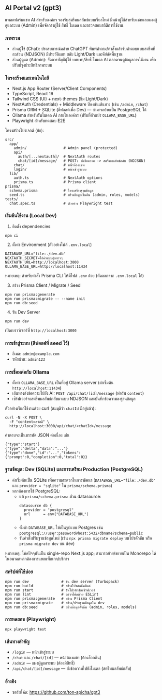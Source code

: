 ## AI Portal v2 (gpt3)

แพลตฟอร์มแชท AI สำหรับองค์กร รองรับสตรีมผลลัพธ์แบบเรียลไทม์ มีหน้าผู้ใช้สำหรับแชทและแผงผู้ดูแลระบบ (Admin) เพื่อจัดการผู้ใช้ สิทธิ์ โมเดล และตรวจสอบสถิติการใช้งาน

### ภาพรวม
- ส่วนผู้ใช้ (Chat): ประสบการณ์คล้าย ChatGPT พิมพ์คำถาม/คำสั่งแล้วรับคำตอบแบบสตรีมทีละส่วน (NDJSON) มีประวัติแชท สลับ Light/Dark และคีย์ลัดพื้นฐาน
- ส่วนผู้ดูแล (Admin): จัดการบัญชีผู้ใช้ บทบาท/สิทธิ์ โมเดล AI ตลอดจนดูข้อมูลการใช้งาน เพื่อปรับปรุงประสิทธิภาพระบบ

### โครงสร้างและเทคโนโลยี
- Next.js App Router (Server/Client Components)
- TypeScript, React 19
- Tailwind CSS (UI) + next-themes (ธีม Light/Dark)
- NextAuth (Credentials) + Middleware ป้องกันเส้นทาง (เช่น `/admin`, `/chat`)
- Prisma ORM + SQLite (ดีฟอลต์เพื่อ Dev) — สามารถย้ายเป็น PostgreSQL ได้
- Ollama สำหรับรันโมเดล AI ภายในองค์กร (ปรับที่ตัวแปร `OLLAMA_BASE_URL`)
- Playwright สำหรับทดสอบ E2E

โครงสร้างโปรเจกต์ (ย่อ):

```
src/
  app/
    admin/                 # Admin panel (protected)
    api/
      auth/[...nextauth]/  # NextAuth routes
      chat/[id]/message/   # POST: ส่งข้อความ -> สตรีมผลลัพธ์กลับ (NDJSON)
    chat/                  # หน้าห้องแชท
    login/                 # หน้าเข้าสู่ระบบ
  lib/
    auth.ts                # NextAuth options
    prisma.ts              # Prisma client
prisma/
  schema.prisma            # โครงสร้างฐานข้อมูล
  seed.ts                  # สร้างข้อมูลเริ่มต้น (admin, roles, models)
tests/
  chat.spec.ts             # ตัวอย่าง Playwright test
```

### เริ่มต้นใช้งาน (Local Dev)
1) ติดตั้ง dependencies
```
npm ci
```

2) ตั้งค่า Environment (ตัวอย่างไฟล์ `.env.local`)
```
DATABASE_URL="file:./dev.db"
NEXTAUTH_SECRET=ใส่ค่าแบบสุ่มยาวๆ
NEXTAUTH_URL=http://localhost:3000
OLLAMA_BASE_URL=http://localhost:11434
```
หมายเหตุ: สำหรับคำสั่ง Prisma CLI ให้มีไฟล์ `.env` ด้วย (คัดลอกจาก `.env.local` ได้)

3) สร้าง Prisma Client / Migrate / Seed
```
npm run prisma:generate
npm run prisma:migrate -- --name init
npm run db:seed
```

4) รัน Dev Server
```
npm run dev
```
เปิดเบราว์เซอร์ที่ `http://localhost:3000`

### การเข้าสู่ระบบ (ดีฟอลต์ที่ seed ไว้)
- อีเมล: `admin@example.com`
- รหัสผ่าน: `admin123`

### การเชื่อมต่อกับ Ollama
- ตั้งค่า `OLLAMA_BASE_URL` เป็นที่อยู่ Ollama server (ค่าเริ่มต้น `http://localhost:11434`)
- เส้นทางส่งข้อความไปยัง AI: `POST /api/chat/[id]/message` (ฟอร์ม `content`)
- เซิร์ฟเวอร์จะสตรีมผลลัพธ์กลับมาแบบ NDJSON และบันทึกข้อความลงฐานข้อมูล

ตัวอย่างเรียกใช้งานด้วย curl (สมมุติว่า `chatId` มีอยู่แล้ว):
```
curl -N -X POST \
  -F "content=สวัสดี" \
  http://localhost:3000/api/chat/<chatId>/message
```

คำตอบจะเป็นบรรทัด JSON ต่อเนื่อง เช่น
```
{"type":"start"}
{"type":"delta","data":"..."}
{"type":"done","id":"...","tokens":{"prompt":0,"completion":0,"total":0}}
```

### ฐานข้อมูล: Dev (SQLite) และการเตรียม Production (PostgreSQL)
- ค่าเริ่มต้นเป็น SQLite เพื่อความสะดวกในการพัฒนา (`DATABASE_URL="file:./dev.db"` และ `provider = "sqlite"` ใน `prisma/schema.prisma`)
- หากต้องการใช้ PostgreSQL:
  - แก้ `prisma/schema.prisma` ส่วน datasource:
    ```
    datasource db {
      provider = "postgresql"
      url      = env("DATABASE_URL")
    }
    ```
  - ตั้งค่า `DATABASE_URL` ให้เป็นรูปแบบ Postgres เช่น
    `postgresql://user:password@host:5432/dbname?schema=public`
  - รันคำสั่งปรับฐานข้อมูลใหม่ (เช่น `npx prisma migrate deploy` บนโปรดักชัน หรือ `prisma migrate dev` บน dev)

หมายเหตุ: โค้ดปัจจุบันเป็น single-repo Next.js app; สามารถย้าย/ขยายเป็น Monorepo ได้ในอนาคตหากต้องการแยกแพ็กเกจ/บริการ

### สคริปต์ที่ใช้บ่อย
```
npm run dev               # รัน dev server (Turbopack)
npm run build             # สร้างโปรดักชันบิลด์
npm run start             # รันโปรดักชันเซิร์ฟเวอร์
npm run lint              # ตรวจโค้ดด้วย ESLint
npm run prisma:generate   # สร้าง Prisma Client
npm run prisma:migrate    # สร้าง/ปรับฐานข้อมูลใน dev
npm run db:seed           # สร้างข้อมูลตั้งต้น (admin, roles, models)
```

### การทดสอบ (Playwright)
```
npx playwright test
```

### เส้นทางสำคัญ
- `/login` — หน้าเข้าสู่ระบบ
- `/chat` และ `/chat/[id]` — หน้าห้องแชท (ต้องล็อกอิน)
- `/admin` — แผงผู้ดูแลระบบ (ต้องมีสิทธิ์)
- `/api/chat/[id]/message` — ส่งข้อความไปยังโมเดล (สตรีมผลลัพธ์กลับ)

### อ้างอิง
- ซอร์สโค้ด: https://github.com/ton-apicha/gpt3